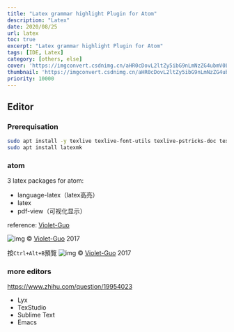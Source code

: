 ```yaml
---
title: "Latex grammar highlight Plugin for Atom"
description: "Latex"
date: 2020/08/25
url: latex
toc: true
excerpt: "Latex grammar highlight Plugin for Atom"
tags: [IDE, Latex]
category: [others, else]
cover: 'https://imgconvert.csdnimg.cn/aHR0cDovL2ltZy5ibG9nLmNzZG4ubmV0LzIwMTcxMDA1MDkxNjM4ODYy'
thumbnail: 'https://imgconvert.csdnimg.cn/aHR0cDovL2ltZy5ibG9nLmNzZG4ubmV0LzIwMTcxMDA1MDkxNjM4ODYy'
priority: 10000
---
```


## Editor

### Prerequisation

```bash
sudo apt install -y texlive texlive-font-utils texlive-pstricks-doc texlive-base texlive-formats-extra texlive-lang-german texlive-metapost texlive-publishers texlive-bibtex-extra texlive-latex-base texlive-metapost-doc texlive-publishers-doc texlive-binaries texlive-latex-base-doc texlive-science texlive-extra-utils texlive-latex-extra texlive-science-doc texlive-fonts-extra texlive-latex-extra-doc texlive-pictures texlive-xetex texlive-fonts-extra-doc texlive-latex-recommended texlive-pictures-doc texlive-fonts-recommended texlive-humanities texlive-lang-english texlive-latex-recommended-doc texlive-fonts-recommended-doc texlive-humanities-doc texlive-luatex texlive-pstricks perl-tk
sudo apt install latexmk
```

### atom
3 latex packages for atom:
- language-latex（latex高亮）
- latex
- pdf-view（可视化显示）

reference: [Violet-Guo](https://blog.csdn.net/violet_echo_0908/article/details/78160273)

![img](https://imgconvert.csdnimg.cn/aHR0cDovL2ltZy5ibG9nLmNzZG4ubmV0LzIwMTcxMDA1MDkxNjM4ODYy)
© [Violet-Guo](https://blog.csdn.net/violet_echo_0908/article/details/78160273) 2017


按`Ctrl+Alt+B`預覽
![img](https://imgconvert.csdnimg.cn/aHR0cDovL2ltZy5ibG9nLmNzZG4ubmV0LzIwMTcxMDA1MDkyMjA5Mjk2)
© [Violet-Guo](https://blog.csdn.net/violet_echo_0908/article/details/78160273) 2017

### more editors
https://www.zhihu.com/question/19954023
- Lyx
- TexStudio
- Sublime Text
- Emacs
